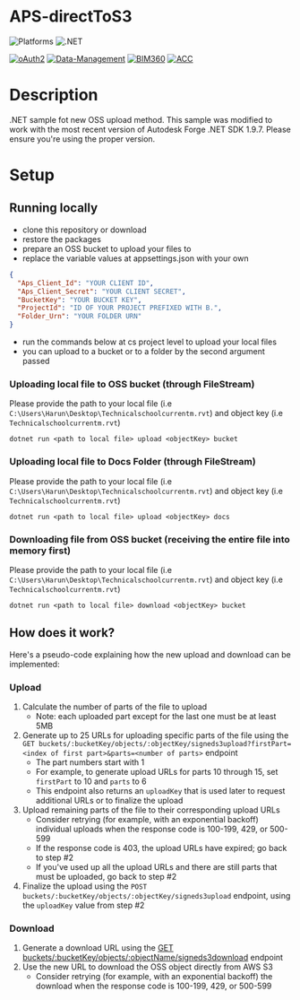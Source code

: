 ﻿# APS-directToS3

![Platforms](https://img.shields.io/badge/platform-Windows|MacOS-lightgray.svg)
![.NET](https://img.shields.io/badge/.NET-6.0-blue.svg)

[![oAuth2](https://img.shields.io/badge/oAuth2-v1-green.svg)](http://developer.autodesk.com/)
[![Data-Management](https://img.shields.io/badge/Data%20Management-v2-green.svg)](http://developer.autodesk.com/)
[![BIM360](https://img.shields.io/badge/BIM360-v1-green.svg)](http://developer.autodesk.com/)
[![ACC](https://img.shields.io/badge/ACC-v1-green.svg)](http://developer.autodesk.com/)

# Description

.NET sample fot new OSS upload method.
This sample was modified to work with the most recent version of Autodesk Forge .NET SDK 1.9.7.
Please ensure you're using the proper version.

# Setup

## Running locally

- clone this repository or download
- restore the packages
- prepare an OSS bucket to upload your files to
- replace the variable values at appsettings.json with your own

```json
{
  "Aps_Client_Id": "YOUR CLIENT ID",
  "Aps_Client_Secret": "YOUR CLIENT SECRET",
  "BucketKey": "YOUR BUCKET KEY",
  "ProjectId": "ID OF YOUR PROJECT PREFIXED WITH B.",
  "Folder_Urn": "YOUR FOLDER URN"
}
```

- run the commands below at cs project level to upload your local files
- you can upload to a bucket or to a folder by the second argument passed

### Uploading local file to OSS bucket (through FileStream)

Please provide the path to your local file (i.e `C:\Users\Harun\Desktop\Technicalschoolcurrentm.rvt`) and object key (i.e `Technicalschoolcurrentm.rvt`)

`dotnet run <path to local file> upload <objectKey> bucket`

### Uploading local file to Docs Folder (through FileStream)

Please provide the path to your local file (i.e `C:\Users\Harun\Desktop\Technicalschoolcurrentm.rvt`) and object key (i.e `Technicalschoolcurrentm.rvt`)

`dotnet run <path to local file> upload <objectKey> docs`

### Downloading file from OSS bucket (receiving the entire file into memory first)

Please provide the path to your local file (i.e `C:\Users\Harun\Desktop\Technicalschoolcurrentm.rvt`) and object key (i.e `Technicalschoolcurrentm.rvt`)

`dotnet run <path to local file> download <objectKey> bucket`

## How does it work?

Here's a pseudo-code explaining how the new upload and download can be implemented:

### Upload

1. Calculate the number of parts of the file to upload
   - Note: each uploaded part except for the last one must be at least 5MB
2. Generate up to 25 URLs for uploading specific parts of the file using the `GET buckets/:bucketKey/objects/:objectKey/signeds3upload?firstPart=<index of first part>&parts=<number of parts>` endpoint
   - The part numbers start with 1
   - For example, to generate upload URLs for parts 10 through 15, set `firstPart` to 10 and `parts` to 6
   - This endpoint also returns an `uploadKey` that is used later to request additional URLs or to finalize the upload
3. Upload remaining parts of the file to their corresponding upload URLs
   - Consider retrying (for example, with an exponential backoff) individual uploads when the response code is 100-199, 429, or 500-599
   - If the response code is 403, the upload URLs have expired; go back to step #2
   - If you've used up all the upload URLs and there are still parts that must be uploaded, go back to step #2
4. Finalize the upload using the `POST buckets/:bucketKey/objects/:objectKey/signeds3upload` endpoint, using the `uploadKey` value from step #2

### Download

1. Generate a download URL using the [GET buckets/:bucketKey/objects/:objectName/signeds3download](https://forge.autodesk.com/en/docs/data/v2/reference/http/buckets-:bucketKey-objects-:objectName-signeds3download-GET) endpoint
2. Use the new URL to download the OSS object directly from AWS S3
   - Consider retrying (for example, with an exponential backoff) the download when the response code is 100-199, 429, or 500-599
